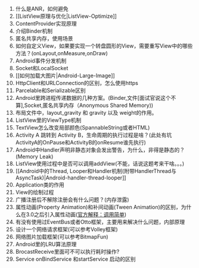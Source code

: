 1. 什么是ANR，如何避免
2. [[ListView原理与优化|ListView-Optimize]]
3. ContentProvider实现原理
4. 介绍Binder机制
5. 匿名共享内存，使用场景
6. 如何自定义View，如果要实现一个转盘圆形的View，需要重写View中的哪些方法？(onLayout,onMeasure,onDraw)
7. Android事件分发机制
8. Socket和LocalSocket
9. [[如何加载大图片|Android-Large-Image]]
10. HttpClient和URLConnection的区别，怎么使用https
11. Parcelable和Serializable区别
12. Android里跨进程传递数据的几种方案。(Binder,文件[面试官说这个不算],Socket,匿名共享内存（Anonymous Shared Memory))
13. 布局文件中，layout_gravity 和 gravity 以及 weight的作用。
14. ListView里的ViewType机制
15. TextView怎么改变局部颜色(SpannableString或者HTML)
16. Activity A 跳转到 Activity B，生命周期的执行过程是啥？(此处有坑 ActivityA的OnPause和ActivityB的onResume谁先执行)
17. Android中Handler声明非静态对象会发出警告，为什么，非得是静态的？(Memory Leak)
18. ListView使用过程中是否可以调用addView(不能，话说这题考来干啥。。。)
19. [[Android中的Thread, Looper和Handler机制(附带HandlerThread与AsyncTask)|Android-handler-thread-looper]]
20. Application类的作用
21. View的绘制过程
22. 广播注册后不解除注册会有什么问题？(内存泄露)
23. 属性动画(Property Animation)和补间动画(Tween Animation)的区别，为什么在3.0之后引入属性动画([官方解释：调用简单](http://android-developers.blogspot.com/2011/05/introducing-viewpropertyanimator.html))
24. 有没有使用过EventBus或者Otto框架，主要用来解决什么问题，内部原理
25. 设计一个网络请求框架(可以参考Volley框架)
26. 网络图片加载框架(可以参考BitmapFun)
27. Android里的LRU算法原理
28. BrocastReceive里面可不可以执行耗时操作?
29. Service onBindService 和startService 启动的区别